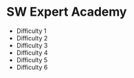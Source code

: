 # SW Expert Academy

- Difficulty 1
- Difficulty 2
- Difficulty 3
- Difficulty 4
- Difficulty 5
- Difficulty 6
